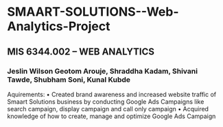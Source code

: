 # SMAART-SOLUTIONS--Web-Analytics-Project
## MIS 6344.002 – WEB ANALYTICS 
### Jeslin Wilson Geotom Arouje, Shraddha Kadam, Shivani Tawde, Shubham Soni, Kunal Kubde 

Aquirements:
• Created brand awareness and increased website traffic of Smaart Solutions business by conducting Google Ads
Campaigns like search campaign, display campaign and call only campaign
• Acquired knowledge of how to create, manage and optimize Google Ads Campaign
